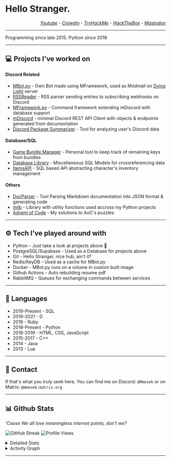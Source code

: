 # Hello Stranger.
<div style="text-align: right;">

*[Youtube](https://www.youtube.com/channel/UCzh4vimDzLYNjlZ0hMS2TUg) - [Crowdin](https://crowdin.com/profile/mmesek) - [TryHackMe](https://tryhackme.com/p/Mmesek) - [HackTheBox](https://app.hackthebox.com/profile/590968) - <a rel="me" href="https://mstdn.social/@Mmesek">Mastodon</a>*
</div>

---

Programming since late 2015. Python since 2018

---

## 💻 Projects I've worked on
#### Discord Related
- [MBot.py](https://github.com/Mmesek/MBot.py) - Own Bot made using MFramework, used as Modmail on [Dying Light](https://discord.gg/DyingLight) server
- [RSSReader](https://github.com/Mmesek/RSSReader) - RSS parser sending entries to subscribing webhooks on Discord
- [MFramework.py](https://github.com/Mmesek/MFramework.py) - Command framework extending mDiscord with database support
- [mDiscord](https://github.com/Mmesek/mdiscord) - minimal Discord REST API Client with objects & endpoints generated from documentation
- [Discord Package Summarizer](https://github.com/Mmesek/discord-package-summarizer) - Tool for analyzing user's Discord data

#### Database/SQL
- [Game Bundle Manager](https://github.com/Mmesek/Game-Bundle-Manager) - Personal tool to keep track of remaining keys from bundles
- [Database Library](https://github.com/Mmesek/database-library) - Miscellaneous SQL Models for crossreferencing data
- [ItemsAPI](https://github.com/Mmesek/ItemsAPI) - SQL based API abstracting character's inventory management

#### Others
- [DocParser](https://github.com/Mmesek/DocParser) - Tool Parsing Markdown documentation into JSON format & generating code
- [mlib](https://github.com/Mmesek/mlib) - Library with utility functions used accross my Python projects
- [Advent of Code](https://github.com/Mmesek/Advent-of-Code) - My solutions to AoC's puzzles

---

## ⚙ Tech I've played around with
- Python - Just take a look at projects above 👀
- PostgreSQL/Supabase - Used as a Database for projects above
- Git - Hello Stranger, nice hub, ain't it?
- Redis/KeyDB - Used as a cache for MBot.py
- Docker - MBot.py runs on a volume in custom built image
- Github Actions - Auto rebuilding resume pdf
- RabbitMQ - Queues for exchanging commands between services

---

## 🤖 Languages
- 2019-Present - SQL
- 2019-2021 - D
- 2019 - Ruby
- 2018-Present - Python
- 2018-2019 - HTML, CSS, JavaScript
- 2015-2017 - C++
- 2014 - Java
- 2013 - Lua

---

## 💬 Contact
If that's what you *truly* seek here, You can find me on Discord: `@Mmesek` or on Matrix: `@mmesek:matrix.org`

---

## 📊 Github Stats
*'Cause We all love meaningless internet points, don't we?*

![GitHub Streak](https://github-readme-streak-stats.herokuapp.com?user=Mmesek&theme=dark&hide_border=true&date_format=j%20M%5B%20Y%5D&stroke=DD7824&ring=009AFF&fire=80DD00&sideLabels=DD7824)
![Profile Views](https://komarev.com/ghpvc/?username=Mmesek)

<details>
    <summary>Detailed Stats</summary>
    <a><img alt="Stats" src="https://github-readme-stats.vercel.app/api/?username=Mmesek&show_icons=true&count_private=true&hide=issues,prs&bg_color=47,157,555&title_color=009aff&text_color=ffa900&hide_border=true&border_radius=20&custom_title=Mms"></a>
    <a><img alt="Top Langs" src="https://github-readme-stats.vercel.app/api/top-langs/?username=Mmesek&layout=compact&border_radius=20&title_color=009AFF&text_color=ffa900&hide_border=true&theme=dark&custom_title=Most%20Public%20Contribution%20Languages"></a>
</details>

<details>
    <summary>Activity Graph</summary>
    <img alt="Activity Graph" src="https://activity-graph.herokuapp.com/graph?username=Mmesek&theme=github&color=ffa900&bg_color=151515&line=009aff&point=DD7824&area=false&hide_border=true&custom_title=Recent%20(31%20days)%20Activity">
</details>

---
